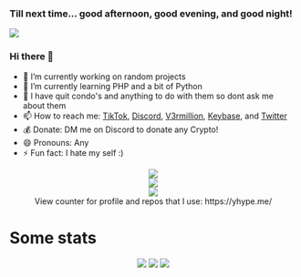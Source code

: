 <h3>Till next time... good afternoon, good evening, and good night!</h3>

![](https://hit.yhype.me/github/profile?user_id=67937010)
### Hi there 👋
- 🔭 I’m currently working on random projects
- 🌱 I’m currently learning PHP and a bit of Python
- 🚫 I have quit condo's and anything to do with them so dont ask me about them
- 📫 How to reach me: [TikTok], [Discord], [V3rmillion], [Keybase], and [Twitter]
- 💰 Donate: DM me on Discord to donate any Crypto!
- 😄 Pronouns: Any
- ⚡ Fun fact: I hate my self :)

<div align="center">
<img align="center" src="https://komarev.com/ghpvc/?username=roblox-thot&color=e22319" /><br>
<img align="center" src="https://lanyard.cnrad.dev/api/378746510596243458" /><br>
<img align="center" src="https://user-images.githubusercontent.com/67937010/172744784-e16cebdd-f070-45bd-a0bb-b771ac8dad74.gif" /><br>
 View counter for profile and repos that I use: https://yhype.me/
</div>

<h1>Some stats</h1>

<div align="center">

![](https://github-readme-streak-stats.herokuapp.com/?user=roblox-thot&count_private=true&show_icons=true&theme=dracula&hide_border=true&hide_title=true)
![](https://github-readme-stats.vercel.app/api?username=roblox-thot&include_all_commits=true&show_icons=true&hide_border=true&hide_title=true&count_private=true&theme=dracula)
![](https://github-readme-stats.vercel.app/api/top-langs/?username=roblox-thot&layout=compact&count_private=true&langs_count=8&hide_border=true&theme=dracula)

</div>
<!--
**Roblox-Thot/Roblox-Thot** is a ✨ _special_ ✨ repository because its `README.md` (this file) appears on your GitHub profile.

Here are some ideas to get you started:

- 🔭 I’m currently working on ...
- 🌱 I’m currently learning ...
- 👯 I’m looking to collaborate on ...
- 🤔 I’m looking for help with ...
- 💬 Ask me about ...
- 📫 How to reach me: ...
- 😄 Pronouns: ...
- ⚡ Fun fact: ...
-->

[TikTok]: https://www.tiktok.com/@roblox_thot "Roblox_Thot"
[Discord]: https://www.discord.com/users/378746510596243458 "Roblox Thot#0001"
[V3rmillion]: https://v3rmillion.net/member.php?action=profile&uid=1385488 "Roblox Thot"
[Twitter]: https://twitter.com/RobIox_Thot "@Robiox_Thot"
[Keybase]: https://keybase.io/roblox_thot "roblox_thot"
